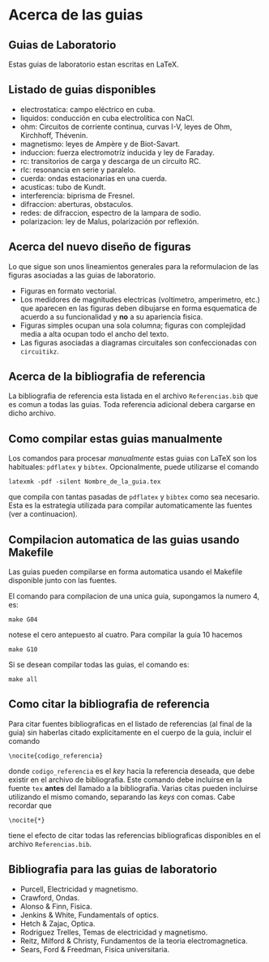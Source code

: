 Acerca de las guias
===================

Guias de Laboratorio
--------------------
Estas guias de laboratorio estan escritas en LaTeX. 

Listado de guias disponibles
----------------------------

- electrostatica: campo eléctrico en cuba.
- liquidos: conducción en cuba electrolítica con NaCl.
- ohm: Circuitos de corriente continua, curvas I-V, leyes de Ohm, Kirchhoff, Thévenin.
- magnetismo: leyes de Ampère y de Biot-Savart.
- induccion: fuerza electromotríz inducida y ley de Faraday.
- rc: transitorios de carga y descarga de un circuito RC.
- rlc: resonancia en serie y paralelo.
- cuerda: ondas estacionarias en una cuerda.
- acusticas: tubo de Kundt.
- interferencia: biprisma de Fresnel.
- difraccion: aberturas, obstaculos.
- redes: de difraccion, espectro de la lampara de sodio.
- polarizacion: ley de Malus, polarización por reflexión.


Acerca del nuevo diseño de figuras
----------------------------------
Lo que sigue son unos lineamientos generales para la reformulacion de las
figuras asociadas a las guias de laboratorio.

- Figuras en formato vectorial.
- Los medidores de magnitudes electricas (voltimetro, amperimetro, etc.)
  que aparecen en las figuras deben dibujarse en forma esquematica de acuerdo
  a su funcionalidad y **no** a su apariencia fisica. 
- Figuras simples ocupan una sola columna; figuras con complejidad media a alta
  ocupan todo el ancho del texto.
- Las figuras asociadas a diagramas circuitales son confeccionadas con
  `circuitikz`.

Acerca de la bibliografia de referencia
---------------------------------------

La bibliografia de referencia esta listada en el archivo `Referencias.bib` que 
es comun a todas las guias. Toda referencia adicional debera cargarse en dicho 
archivo.


Como compilar estas guias manualmente
-------------------------------------

Los comandos para procesar *manualmente* estas guias con LaTeX 
son los habituales: `pdflatex` y `bibtex`. Opcionalmente, puede utilizarse el
comando 

    latexmk -pdf -silent Nombre_de_la_guia.tex

que compila con tantas pasadas de `pdflatex` y `bibtex` como sea necesario. 
Esta es la estrategia utilizada para compilar automaticamente las fuentes 
(ver a continuacion).

Compilacion automatica de las guias usando Makefile
---------------------------------------------------

Las guias pueden compilarse en forma automatica usando el Makefile 
disponible junto con las fuentes.

El comando para compilacion de una unica guia, supongamos la numero 4, es:

    make G04

notese el cero antepuesto al cuatro. Para compilar la guia 10 hacemos

    make G10

Si se desean compilar todas las guias, el comando es:

    make all


Como citar la bibliografia de referencia
----------------------------------------

Para citar fuentes bibliograficas en el listado de referencias (al final de 
la guia) sin haberlas citado explicitamente en el cuerpo de la guia, incluir
el comando

    \nocite{codigo_referencia}

donde `codigo_referencia` es el *key* hacia la referencia deseada, que debe
existir en el archivo de bibliografia. Este comando debe incluirse en la 
fuente `tex` **antes** del llamado a la bibliografia. Varias citas pueden
incluirse utilizando el mismo comando, separando las *keys* con comas. 
Cabe recordar que 

    \nocite{*}

tiene el efecto de citar todas las referencias bibliograficas disponibles en el
archivo `Referencias.bib`.

Bibliografia para las guias de laboratorio
------------------------------------------
- Purcell, Electricidad y magnetismo.
- Crawford, Ondas.
- Alonso & Finn, Fisica.
- Jenkins & White, Fundamentals of optics.
- Hetch & Zajac, Optica.
- Rodriguez Trelles, Temas de electricidad y magnetismo.
- Reitz, Milford & Christy, Fundamentos de la teoria electromagnetica.
- Sears, Ford & Freedman, Fisica universitaria. 
